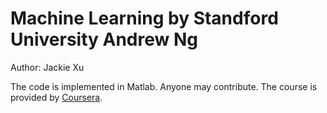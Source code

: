 # Machine Learning by Standford University Andrew Ng
Author: Jackie Xu

The code is implemented in Matlab. Anyone may contribute.
The course is provided by [Coursera](coursera.org/learn/machine-learning).
